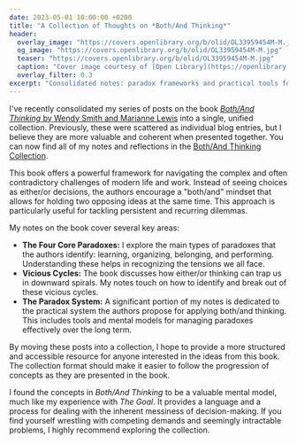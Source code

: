```yaml
---
date: 2023-05-01 10:00:00 +0200
title: "A Collection of Thoughts on *Both/And Thinking*"
header:
  overlay_image: "https://covers.openlibrary.org/b/olid/OL33959454M-M.jpg"
  og_image: "https://covers.openlibrary.org/b/olid/OL33959454M-M.jpg"
  teaser: "https://covers.openlibrary.org/b/olid/OL33959454M-M.jpg"
  caption: "Cover image courtesy of [Open Library](https://openlibrary.org/works/OL25346680W)."
  overlay_filter: 0.3
excerpt: "Consolidated notes: paradox frameworks and practical tools for messy decisions."
---
```


I've recently consolidated my series of posts on the book [*Both/And Thinking* by Wendy Smith and Marianne Lewis](https://openlibrary.org/works/OL25346680W) into a single, unified collection. Previously, these were scattered as individual blog entries, but I believe they are more valuable and coherent when presented together. You can now find all of my notes and reflections in the [Both/And Thinking Collection](/colls/both-and-thinking/).

This book offers a powerful framework for navigating the complex and often contradictory challenges of modern life and work. Instead of seeing choices as either/or decisions, the authors encourage a "both/and" mindset that allows for holding two opposing ideas at the same time. This approach is particularly useful for tackling persistent and recurring dilemmas.

My notes on the book cover several key areas:

* **The Four Core Paradoxes:** I explore the main types of paradoxes that the authors identify: learning, organizing, belonging, and performing. Understanding these helps in recognizing the tensions we all face.
* **Vicious Cycles:** The book discusses how either/or thinking can trap us in downward spirals. My notes touch on how to identify and break out of these vicious cycles.
* **The Paradox System:** A significant portion of my notes is dedicated to the practical system the authors propose for applying both/and thinking. This includes tools and mental models for managing paradoxes effectively over the long term.

By moving these posts into a collection, I hope to provide a more structured and accessible resource for anyone interested in the ideas from this book. The collection format should make it easier to follow the progression of concepts as they are presented in the book.

I found the concepts in *Both/And Thinking* to be a valuable mental model, much like my experience with *The Goal*. It provides a language and a process for dealing with the inherent messiness of decision-making. If you find yourself wrestling with competing demands and seemingly intractable problems, I highly recommend exploring the collection.
